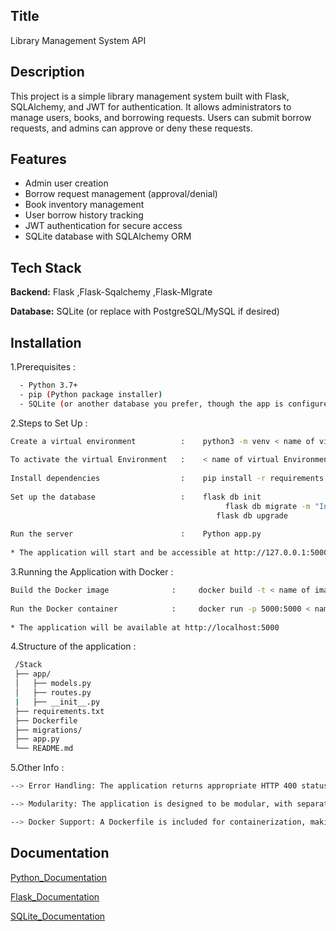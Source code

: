 
## Title 
 
Library Management System API

## Description

This project is a simple library management system built with Flask, SQLAlchemy, and JWT for authentication. It allows administrators to manage users, books, and borrowing requests. Users can submit borrow requests, and admins can approve or deny these requests.


## Features
- Admin user creation
- Borrow request management (approval/denial)
- Book inventory management
- User borrow history tracking
- JWT authentication for secure access
- SQLite database with SQLAlchemy ORM
## Tech Stack

**Backend:** Flask ,Flask-Sqalchemy ,Flask-MIgrate

**Database:** SQLite (or replace with PostgreSQL/MySQL if desired)


## Installation

1.Prerequisites :

```bash
  - Python 3.7+
  - pip (Python package installer)
  - SQLite (or another database you prefer, though the app is configured for SQLite by default)
```

2.Steps to Set Up :

```bash
Create a virtual environment          :    python3 -m venv < name of virtual Environment > 
 	
To activate the virtual Environment   :    < name of virtual Environment >/Scripts/activate 
 
Install dependencies                  :    pip install -r requirements.txt
 
Set up the database                   :    flask db init
 	                                            flask db migrate -m "Initial migration"
                                              flask db upgrade
 
Run the server                        :    Python app.py 
 
* The application will start and be accessible at http://127.0.0.1:5000

   ```

3.Running the Application with Docker : 

```bash
Build the Docker image              :     docker build -t < name of image > .
 
Run the Docker container            :     docker run -p 5000:5000 < name of Image >
  
* The application will be available at http://localhost:5000

```
4.Structure of the application :

```bash
 /Stack
 ├── app/
 │   ├── models.py        		   
 │   ├── routes.py         		   
 |   ├── __init__.py        			 
 ├── requirements.txt       
 ├── Dockerfile         				
 ├── migrations/        				
 ├── app.py             			      
 └── README.md              		    
 ```

 5.Other Info :

 ``` bash
--> Error Handling: The application returns appropriate HTTP 400 status codes for bad requests, such as when a book is unavailable or a student has already issued the maximum number of books.

--> Modularity: The application is designed to be modular, with separate services handling business logic, making the codebase easy to maintain and extend.

--> Docker Support: A Dockerfile is included for containerization, making it easy to deploy the application in different environments.

 ```
## Documentation

[Python_Documentation](https://docs.python.org/3/)

[Flask_Documentation](https://flask.palletsprojects.com/en/stable/)

[SQLite_Documentation](https://www.sqlite.org/docs.html)



